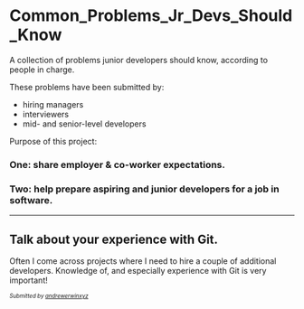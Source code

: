 # Common_Problems_Jr_Devs_Should_Know

A collection of problems junior developers should know, according to people in charge.

These problems have been submitted by:

- hiring managers
- interviewers
- mid- and senior-level developers 

Purpose of this project: 

### One: share employer & co-worker expectations.

### Two: help prepare aspiring and junior developers for a job in software. 

***

## Talk about your experience with Git.
Often I come across projects where I need to hire a couple of additional developers. Knowledge of, and especially experience with Git is very important!

<sub><sup>_Submitted by [andrewerwinxyz](https://github.com/andrewerwinxyz)_</sup></sub>

